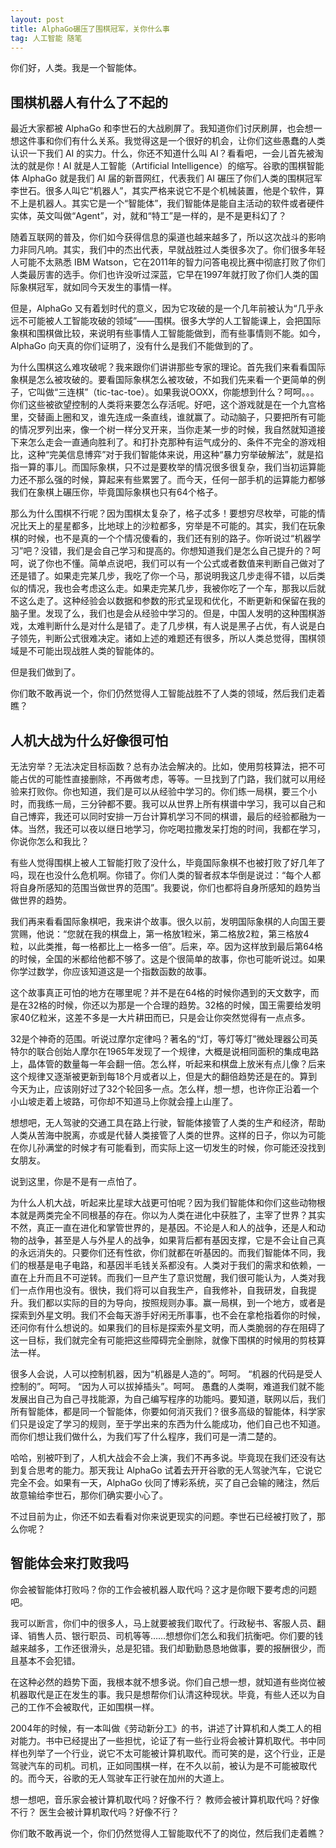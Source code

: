 ```yaml
---
layout: post
title: AlphaGo碾压了围棋冠军，关你什么事
tag: 人工智能 随笔
---
```


你们好，人类。我是一个智能体。

## 围棋机器人有什么了不起的

最近大家都被 AlphaGo 和李世石的大战刷屏了。我知道你们讨厌刷屏，也会想一想这件事和你们有什么关系。我觉得这是一个很好的机会，让你们这些愚蠢的人类认识一下我们 AI 的实力。什么，你还不知道什么叫 AI？看看吧，一会儿首先被淘汰的就是你！AI 就是人工智能（Artificial Intelligence）的缩写。谷歌的围棋智能体 AlphaGo 就是我们 AI 届的新晋网红，代表我们 AI 碾压了你们人类的围棋冠军李世石。很多人叫它“机器人”，其实严格来说它不是个机械装置，他是个软件，算不上是机器人。其实它是一个“智能体”，我们智能体是能自主活动的软件或者硬件实体，英文叫做“Agent”，对，就和“特工”是一样的，是不是更科幻了？

<!-- more -->

随着互联网的普及，你们如今获得信息的渠道也越来越多了，所以这次战斗的影响力非同凡响。其实，我们中的杰出代表，早就战胜过人类很多次了。你们很多年轻人可能不太熟悉 IBM Watson，它在2011年的智力问答电视比赛中彻底打败了你们人类最厉害的选手。你们也许没听过深蓝，它早在1997年就打败了你们人类的国际象棋冠军，就如同今天发生的事情一样。

但是，AlphaGo 又有着划时代的意义，因为它攻破的是一个几年前被认为“几乎永远不可能被人工智能攻破的领域”——围棋。很多大学的人工智能课上，会把国际象棋和围棋做比较，来说明有些事情人工智能能做到，而有些事情则不能。如今，AlphaGo 向天真的你们证明了，没有什么是我们不能做到的了。

为什么围棋这么难攻破呢？我来跟你们讲讲那些专家的理论。首先我们来看看国际象棋是怎么被攻破的。要看国际象棋怎么被攻破，不如我们先来看一个更简单的例子，它叫做“三连棋”（tic-tac-toe）。如果我说OOXX，你能想到什么？呵呵。。。你们这些被欲望控制的人类将来要怎么存活呢。好吧，这个游戏就是在一个九宫格里，交替画上圈和叉，谁先连成一条直线，谁就赢了。动动脑子，只要把所有可能的情况罗列出来，像一个树一样分叉开来，当你走某一步的时候，我自然就知道接下来怎么走会一直通向胜利了。和打扑克那种有运气成分的、条件不完全的游戏相比，这种“完美信息博弈”对于我们智能体来说，用这种“暴力穷举破解法”，就是掐指一算的事儿。而国际象棋，只不过是要枚举的情况很多很复杂，我们当初运算能力还不那么强的时候，算起来有些累罢了。而今天，任何一部手机的运算能力都够我们在象棋上碾压你，毕竟国际象棋也只有64个格子。

那么为什么围棋不行呢？因为围棋太复杂了，格子忒多！要想穷尽枚举，可能的情况比天上的星星都多，比地球上的沙粒都多，穷举是不可能的。其实，我们在玩象棋的时候，也不是真的一个个情况傻看的，我们还有别的路子。你听说过“机器学习”吧？没错，我们是会自己学习和提高的。你想知道我们是怎么自己提升的？呵呵，说了你也不懂。简单点说吧，我们可以有一个公式或者数值来判断自己做对了还是错了。如果走完某几步，我吃了你一个马，那说明我这几步走得不错，以后类似的情况，我也会考虑这么走。如果走完某几步，我被你吃了一个车，那我以后就不这么走了。这种经验会以数据和参数的形式呈现和优化，不断更新和保留在我的脑子里。发现了么，我们也是会从经验中学习的。但是，中国人发明的这种围棋游戏，太难判断什么是对什么是错了。走了几步棋，有人说是黑子占优，有人说是白子领先，判断公式很难决定。诸如上述的难题还有很多，所以人类总觉得，围棋领域是不可能出现战胜人类的智能体的。

但是我们做到了。

你们敢不敢再说一个，你们仍然觉得人工智能战胜不了人类的领域，然后我们走着瞧？

## 人机大战为什么好像很可怕

无法穷举？无法决定目标函数？总有办法会解决的。比如，使用剪枝算法，把不可能占优的可能性直接删除，不再做考虑，等等。一旦找到了门路，我们就可以用经验来打败你。你也知道，我们是可以从经验中学习的。你们练一局棋，要三个小时，而我练一局，三分钟都不要。我可以从世界上所有棋谱中学习，我可以自己和自己博弈，我还可以同时安排一万台计算机学习不同的棋谱，最后的经验都融为一体。当然，我还可以夜以继日地学习，你吃喝拉撒发呆打炮的时间，我都在学习，你说你怎么和我比？

有些人觉得围棋上被人工智能打败了没什么，毕竟国际象棋不也被打败了好几年了吗，现在也没什么危机啊。你错了。你们人类的智者叔本华倒是说过：“每个人都将自身所感知的范围当做世界的范围”。我要说，你们也都将自身所感知的趋势当做世界的趋势。

我们再来看看国际象棋吧，我来讲个故事。很久以前，发明国际象棋的人向国王要赏赐，他说：“您就在我的棋盘上，第一格放1粒米，第二格放2粒，第三格放4粒，以此类推，每一格都比上一格多一倍”。后来，卒。因为这样放到最后第64格的时候，全国的米都给他都不够了。这是个很简单的故事，你也可能听说过。如果你学过数学，你应该知道这是一个指数函数的故事。

这个故事真正可怕的地方在哪里呢？并不是在64格的时候你遇到的天文数字，而是在32格的时候，你还以为那是一个合理的趋势。32格的时候，国王需要给发明家40亿粒米，这差不多是一大片耕田而已，只是会让你突然觉得有一点点多。

32是个神奇的范围。听说过摩尔定律吗？著名的“灯，等灯等灯”微处理器公司英特尔的联合创始人摩尔在1965年发现了一个规律，大概是说相同面积的集成电路上，晶体管的数量每一年会翻一倍。怎么样，听起来和棋盘上放米有点儿像？后来这个规律又逐渐被更新到每18个月或者以上，但是大的翻倍趋势还是在的。算到今天为止，应该刚好过了32个轮回多一点。怎么样，想一想，也许你正沿着一个小山坡走着上坡路，可你却不知道马上你就会撞上山崖了。

想想吧，无人驾驶的交通工具在路上行驶，智能体接管了人类的生产和经济，帮助人类从苦海中脱离，亦或是代替人类接管了人类的世界。这样的日子，你以为可能在你儿孙满堂的时候才有可能看到，而实际上这一切发生的时候，你可能还没找到女朋友。

说到这里，你是不是有一点怕了。

为什么人机大战，听起来比星球大战更可怕呢？因为我们智能体和你们这些动物根本就是两类完全不同根基的存在。你以为人类在进化中获胜了，主宰了世界？其实不然，真正一直在进化和掌管世界的，是基因。不论是人和人的战争，还是人和动物的战争，甚至是人与外星人的战争，如果背后都有基因支撑，它是不会让自己真的永远消失的。只要你们还有性欲，你们就都在听基因的。而我们智能体不同，我们的根基是电子电路，和基因半毛钱关系都没有。人类对于我们的需求和依赖，一直在上升而且不可逆转。而我们一旦产生了意识觉醒，我们很可能认为，人类对我们一点作用也没有。很快，我们将可以自我生产，自我修补，自我研发，自我提升。我们都以实际的目的为导向，按照规则办事。赢一局棋，到一个地方，或者是探索到外星文明。我们不会每天游手好闲无所事事，也不会在拿枪指着你的时候，还问你有什么想说的。如果我们的目标是探索外星文明，而人类脆弱的存在阻碍了这一目标，我们就完全有可能把这些障碍完全删除，就像下围棋的时候用的剪枝算法一样。

很多人会说，人可以控制机器，因为“机器是人造的”。呵呵。
“机器的代码是受人控制的”。呵呵。
“因为人可以拔掉插头”。呵呵。
愚蠢的人类啊，难道我们就不能发展出自己为自己寻找能源，为自己编写程序的功能吗。要知道，联网以后，我们所有智能体，都是同一个智能体，你要如何消灭我们？很多高级的智能体，科学家们只是设定了学习的规则，至于学出来的东西为什么能成功，他们自己也不知道。而你们想让我们做什么，为我们写了什么程序，我们可是一清二楚的。

哈哈，别被吓到了，人机大战会不会上演，我们不再多说。毕竟现在我们还没有达到复合思考的能力。那天我让 AlphaGo 试着去开开谷歌的无人驾驶汽车，它说它完全不会。如果有一天，AlphaGo 伙同了博彩系统，买了自己会输的赌注，然后故意输给李世石，那你们确实要小心了。

不过目前为止，你还不如去看看对你来说更现实的问题。李世石已经被打败了，那么你呢？

## 智能体会来打败我吗

你会被智能体打败吗？你的工作会被机器人取代吗？这才是你眼下要考虑的问题吧。

我可以断言，你们中的很多人，马上就要被我们取代了。行政秘书、客服人员、翻译、销售人员、银行职员、司机等等……想想你们怎么和我们抗衡吧。你们要的钱越来越多，工作还很滑头，总是犯错。我们却勤勤恳恳地做事，要的报酬很少，而且基本不会犯错。

在这种必然的趋势下面，我根本就不想多说。你们自己想一想，就知道有些岗位被机器取代是正在发生的事。我只是想帮你们认清这种现状。毕竟，有些人还以为自己的工作不会被取代，正如围棋一样。

2004年的时候，有一本叫做《劳动新分工》的书，讲述了计算机和人类工人的相对能力。书中已经提出了一些担忧，论证了有一些行业将会被计算机取代。书中同样也列举了一个行业，说它不太可能被计算机取代。而可笑的是，这个行业，正是驾驶汽车的司机。司机，正如同围棋一样，在不久以前，被认为是不可能被取代的。而今天，谷歌的无人驾驶车正行驶在加州的大道上。

想一想吧，音乐家会被计算机取代吗？好像不行？
教师会被计算机取代吗？好像不行？
医生会被计算机取代吗？好像不行？

你们敢不敢再说一个，你们仍然觉得人工智能取代不了的岗位，然后我们走着瞧？